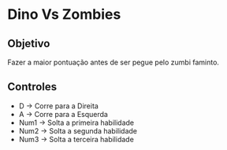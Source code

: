 # Dino Vs Zombies

## Objetivo
Fazer a maior pontuação antes de ser pegue pelo zumbi faminto.

## Controles

* D -> Corre para a Direita
* A -> Corre para a Esquerda
* Num1 -> Solta a primeira habilidade
* Num2 -> Solta a segunda habilidade
* Num3 -> Solta a terceira habilidade